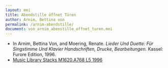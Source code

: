 ```yaml
---
layout: mei
title: Abendstille öffnet Türen
author: Arnim, Bettina von
permalink: /arnim-abendstille/
document: von_arnim_abenstille_offnet_turen.mei
---
```


- In Arnim, Bettina Von, and Moering, Renate. *Lieder Und Duette: Für Singstimme Und Klavier Handschriften, Drucke, Bearbeitungen.* Kassel: Furore Edition, 1996. 
- <a href="https://tufts-primo.hosted.exlibrisgroup.com/permalink/f/bnf7qa/01TUN_ALMA2180485300003851" target="_blank">Music Library Stacks M1620.A768 L5 1996</a>
